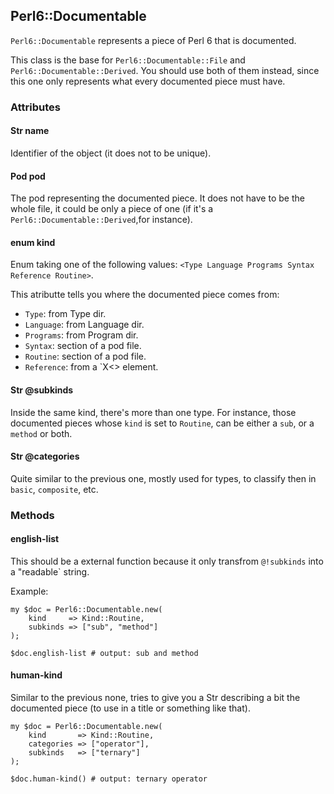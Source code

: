 ## Perl6::Documentable

`Perl6::Documentable` represents a piece of Perl 6 that is documented.

This class is the base for `Perl6::Documentable::File` and `Perl6::Documentable::Derived`. You should use both of them instead, since this one only represents what every documented piece must have.

### Attributes

#### Str name

Identifier of the object (it does not to be unique).

#### Pod pod

The pod representing the documented piece. It does not have to be the whole file, it could be only a piece of one (if it's a `Perl6::Documentable::Derived`,for instance).

#### enum kind

Enum taking one of the following values: `<Type Language Programs Syntax Reference Routine>`.

This atributte tells you where the documented piece comes from:

- `Type`: from Type dir.
- `Language`: from Language dir.
- `Programs`: from Program dir.
- `Syntax`: section of a pod file.
- `Routine`: section of a pod file.
- `Reference`: from a `X<> element.

#### Str @subkinds

Inside the same kind, there's more than one type. For instance, those documented pieces whose `kind` is set to `Routine`, can be either a `sub`, or a `method` or both.

#### Str @categories

Quite similar to the previous one, mostly used for types, to classify then in `basic`, `composite`, etc.

### Methods

#### english-list

This should be a external function because it only transfrom `@!subkinds` into a "readable` string.

Example:

```perl6
my $doc = Perl6::Documentable.new(
    kind     => Kind::Routine,
    subkinds => ["sub", "method"]
);

$doc.english-list # output: sub and method
```

#### human-kind

Similar to the previous none, tries to give you a Str describing a bit the documented piece (to use in a title or something like that).

```perl6
my $doc = Perl6::Documentable.new(
    kind       => Kind::Routine,
    categories => ["operator"],
    subkinds   => ["ternary"]
);

$doc.human-kind() # output: ternary operator
```

